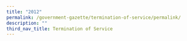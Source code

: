 ```yaml
---
title: "2012"
permalink: /government-gazette/termination-of-service/permalink/
description: ""
third_nav_title: Termination of Service
---
```

